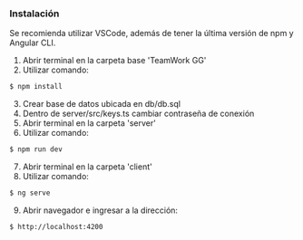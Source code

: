 ### Instalación
Se recomienda utilizar VSCode, además de tener la última versión de npm y Angular CLI.

1. Abrir terminal en la carpeta base 'TeamWork GG'
2. Utilizar comando:
```sh
$ npm install
```
3. Crear base de datos ubicada en db/db.sql
4. Dentro de server/src/keys.ts cambiar contraseña de conexión
5. Abrir terminal en la carpeta 'server'
6. Utilizar comando:

```sh
$ npm run dev
```
7. Abrir terminal en la carpeta 'client'
8. Utilizar comando:
```sh
$ ng serve
```
9. Abrir navegador e ingresar a la dirección:
```sh
$ http://localhost:4200
```
